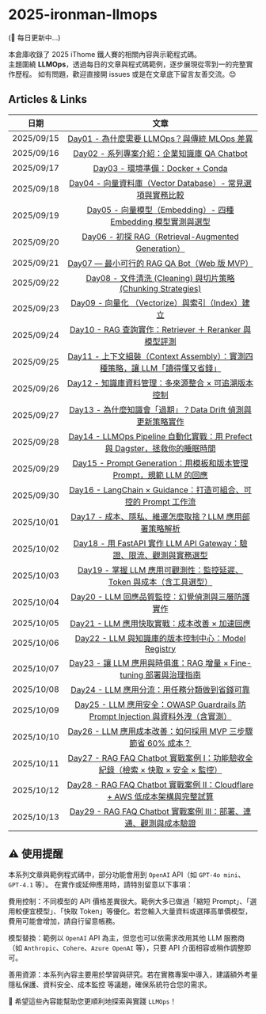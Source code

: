 # 2025-ironman-llmops

(🚧 每日更新中...)

本倉庫收錄了 2025 iThome 鐵人賽的相關內容與示範程式碼。  
主題圍繞 **LLMOps**，透過每日的文章與程式碼範例，逐步展現從零到一的完整實作歷程。
如有問題，歡迎直接開 issues 或是在文章底下留言友善交流。😊

## Articles & Links

| 日期       |                                                               文章                                                                |
| ---------- | :-------------------------------------------------------------------------------------------------------------------------------: |
| 2025/09/15 |                  [Day01 - 為什麼需要 LLMOps？與傳統 MLOps 差異](https://ithelp.ithome.com.tw/articles/10380053)                   |
| 2025/09/16 |                   [Day02 - 系列專案介紹：企業知識庫 QA Chatbot](https://ithelp.ithome.com.tw/articles/10380054)                   |
| 2025/09/17 |                        [Day03 - 環境準備：Docker + Conda](https://ithelp.ithome.com.tw/articles/10381623)                         |
| 2025/09/18 |            [Day04 - 向量資料庫（Vector Database）- 常見選項與實務比較](https://ithelp.ithome.com.tw/articles/10382486)            |
| 2025/09/19 |          [Day05 - 向量模型（Embedding）- 四種 Embedding 模型實測與選型](https://ithelp.ithome.com.tw/articles/10383158)           |
| 2025/09/20 |               [Day06 - 初探 RAG（Retrieval-Augmented Generation）](https://ithelp.ithome.com.tw/articles/10384021)                |
| 2025/09/21 |                   [Day07 — 最小可行的 RAG QA Bot（Web 版 MVP）](https://ithelp.ithome.com.tw/articles/10384741)                   |
| 2025/09/22 |          [Day08 - 文件清洗 (Cleaning) 與切片策略 (Chunking Strategies)](https://ithelp.ithome.com.tw/articles/10385277)           |
| 2025/09/23 |                 [Day09 - 向量化 （Vectorize）與索引（Index）建立](https://ithelp.ithome.com.tw/articles/10386191)                 |
| 2025/09/24 |             [Day10 - RAG 查詢實作：Retriever ＋ Reranker 與模型評測](https://ithelp.ithome.com.tw/articles/10386952)              |
| 2025/09/25 |  [Day11 - 上下文組裝（Context Assembly）：實測四種策略，讓 LLM「讀得懂又省錢」](https://ithelp.ithome.com.tw/articles/10387588)   |
| 2025/09/26 |               [Day12 - 知識庫資料管理：多來源整合 × 可追溯版本控制](https://ithelp.ithome.com.tw/articles/10388360)               |
| 2025/09/27 |           [Day13 - 為什麼知識會「過期」？Data Drift 偵測與更新策略實作](https://ithelp.ithome.com.tw/articles/10388907)           |
| 2025/09/28 |   [Day14 - LLMOps Pipeline 自動化實戰：用 Prefect 與 Dagster，拯救你的睡眠時間](https://ithelp.ithome.com.tw/articles/10389635)   |
| 2025/09/29 |       [Day15 - Prompt Generation：用模板和版本管理 Prompt，規範 LLM 的回應](https://ithelp.ithome.com.tw/articles/10390630)       |
| 2025/09/30 |         [Day16 - LangChain × Guidance：打造可組合、可控的 Prompt 工作流](https://ithelp.ithome.com.tw/articles/10391276)          |
| 2025/10/01 |             [Day17 - 成本、隱私、維運怎麼取捨？LLM 應用部署策略解析](https://ithelp.ithome.com.tw/articles/10391897)              |
| 2025/10/02 |       [Day18 - 用 FastAPI 實作 LLM API Gateway：驗證、限流、觀測與實務選型](https://ithelp.ithome.com.tw/articles/10392318)       |
| 2025/10/03 |       [Day19 - 掌握 LLM 應用可觀測性：監控延遲、Token 與成本（含工具選型）](https://ithelp.ithome.com.tw/articles/10392798)       |
| 2025/10/04 |                [Day20 - LLM 回應品質監控：幻覺偵測與三層防護實作](https://ithelp.ithome.com.tw/articles/10393293)                 |
| 2025/10/05 |                  [Day21 - LLM 應用快取實戰：成本改善 × 加速回應](https://ithelp.ithome.com.tw/articles/10393768)                  |
| 2025/10/06 |               [Day22 - LLM 與知識庫的版本控制中心：Model Registry](https://ithelp.ithome.com.tw/articles/10394144)                |
| 2025/10/07 |       [Day23 - 讓 LLM 應用與時俱進：RAG 增量 × Fine-tuning 部署與治理指南](https://ithelp.ithome.com.tw/articles/10394515)        |
| 2025/10/08 |                  [Day24 - LLM 應用分流：用任務分類做到省錢可靠](https://ithelp.ithome.com.tw/articles/10395029)                   |
| 2025/10/09 | [Day25 - LLM 應用安全：OWASP Guardrails 防 Prompt Injection 與資料外洩（含實測）](https://ithelp.ithome.com.tw/articles/10395288) |
| 2025/10/10 |          [Day26 - LLM 應用成本改善：如何採用 MVP 三步驟節省 60% 成本？](https://ithelp.ithome.com.tw/articles/10395700)           |
| 2025/10/11 | [Day27 - RAG FAQ Chatbot 實戰案例 I：功能驗收全紀錄（檢索 × 快取 × 安全 × 監控）](https://ithelp.ithome.com.tw/articles/10396078) |
| 2025/10/12 |   [Day28 - RAG FAQ Chatbot 實戰案例 II：Cloudflare + AWS 低成本架構與完整試算](https://ithelp.ithome.com.tw/articles/10396416)    |
| 2025/10/13 |        [Day29 - RAG FAQ Chatbot 實戰案例 III：部署、連通、觀測與成本驗證](https://ithelp.ithome.com.tw/articles/10396825)         |

## ⚠️ 使用提醒

本系列文章與範例程式碼中，部分功能會用到 `OpenAI` API（如 `GPT-4o mini`、`GPT-4.1` 等）。
在實作或延伸應用時，請特別留意以下事項：

費用控制：不同模型的 API 價格差異很大。範例大多已做過「縮短 Prompt」、「選用較便宜模型」、「快取 Token」等優化。若您輸入大量資料或選擇高單價模型，費用可能會增加，請自行留意帳務。

模型替換：範例以 `OpenAI` API 為主，但您也可以依需求改用其他 LLM 服務商（如 `Anthropic`、`Cohere`、`Azure OpenAI` 等），只要 API 介面相容或稍作調整即可。

善用資源：本系列內容主要用於學習與研究。若在實務專案中導入，建議額外考量 隱私保護、資料安全、成本監控 等議題，確保系統符合您的需求。

🙏 希望這些內容能幫助您更順利地探索與實踐 `LLMOps`！
